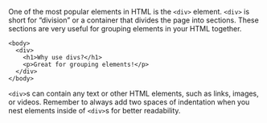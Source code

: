 One of the most popular elements in HTML is the ```<div>``` element. ```<div>``` is short for “division” or a container that divides the page into sections. These sections are very useful for grouping elements in your HTML together.

```
<body>
  <div>
    <h1>Why use divs?</h1>
    <p>Great for grouping elements!</p>
  </div>
</body>
```
```<div>```s can contain any text or other HTML elements, such as links, images, or videos. Remember to always add two spaces of indentation when you nest elements inside of ```<div>```s for better readability.